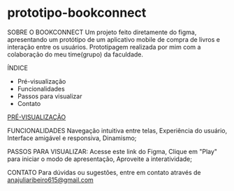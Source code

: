 # prototipo-bookconnect

SOBRE O BOOKCONNECT
Um projeto feito diretamente do figma, apresentando um protótipo de um aplicativo mobile de compra de livros e interação entre os usuários.
Prototipagem realizada por mim com a colaboração do meu time(grupo) da faculdade.

ÍNDICE
- Pré-visualização
- Funcionalidades
- Passos para visualizar
- Contato
  
[PRÉ-VISUALIZAÇÃO](https://www.figma.com/proto/N2b0cPYQXFbGNJJO93sf5z/BookConnect?node-id=0-1&t=c6iD7mfnM6zZxZ1n-1)

FUNCIONALIDADES
Navegação intuitiva entre telas, 
Experiência do usuário, 
Interface amigável e responsiva, 
Dinamismo;

PASSOS PARA VISUALIZAR:
Acesse este link do Figma, 
Clique em "Play" para iniciar o modo de apresentação, 
Aproveite a interatividade;

CONTATO
Para dúvidas ou sugestões, entre em contato através de anajuliaribeiro615@gmail.com
